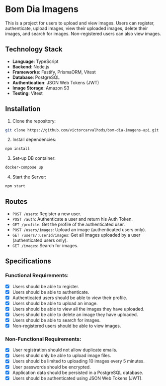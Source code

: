# Bom Dia Imagens

This is a project for users to upload and view images. Users can register, authenticate, upload images, view their uploaded images, delete their images, and search for images. Non-registered users can also view images.

## Technology Stack

- **Language**: TypeScript
- **Backend**: Node.js
- **Frameworks**: Fastify, PrismaORM, Vitest
- **Database**: PostgreSQL
- **Authentication**: JSON Web Tokens (JWT)
- **Image Storage**: Amazon S3
- **Testing**: Vitest

## Installation

1. Clone the repository:

```bash
git clone https://github.com/victorcarvalhods/bom-dia-imagens-api.git
```

2. Install dependencies:

```bash
npm install
```

3. Set-up DB container:

```bash
docker-compose up
```

4. Start the Server: 

```bash
npm start
```

## Routes

- `POST /users`: Register a new user.
- `POST /auth`: Authenticate a user and return his Auth Token.
- `GET /profile`: Get the profile of the authenticated user.
- `POST /users/images`: Upload an image (authenticated users only).
- `GET /users/:userId/images`: Get all images uploaded by a user (authenticated users only).
- `GET /images`: Search for images.


## Specifications

### Functional Requirements:

- [x] Users should be able to register.
- [x] Users should be able to authenticate.
- [x] Authenticated users should be able to view their profile.
- [x] Users should be able to upload an image.
- [x] Users should be able to view all the images they have uploaded.
- [x] Users should be able to delete an image they have uploaded.
- [x] Users should be able to search for images.
- [x] Non-registered users should be able to view images.

### Non-Functional Requirements:

- [x] User registration should not allow duplicate emails.
- [x] Users should only be able to upload image files.
- [x] Users should be limited to uploading 10 images every 5 minutes.
- [x] User passwords should be encrypted.
- [x] Application data should be persisted in a PostgreSQL database.
- [x] Users should be authenticated using JSON Web Tokens (JWT).